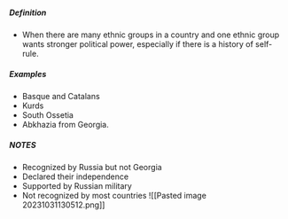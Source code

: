##### Definition
- When there are many ethnic groups in a country and one ethnic group wants stronger political power, especially if there is a history of self-rule. 

##### Examples
- Basque and Catalans
- Kurds
- South Ossetia
- Abkhazia from Georgia. 
##### NOTES
- Recognized by Russia but not Georgia 
- Declared their independence
- Supported by Russian military
- Not recognized by most countries
![[Pasted image 20231031130512.png]]